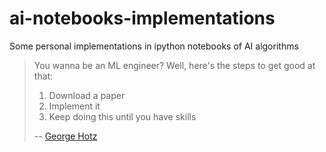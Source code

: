 # ai-notebooks-implementations
Some personal implementations in ipython notebooks of AI algorithms

> You wanna be an ML engineer? Well, here's the steps to get good at that:
>
> 1. Download a paper
> 2. Implement it
> 3. Keep doing this until you have skills
>
> -- [George Hotz](https://www.youtube.com/watch?v=N2bXEUSAiTI&t=1310s)
